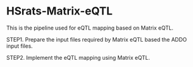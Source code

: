 # HSrats-Matrix-eQTL

This is the pipeline used for eQTL mapping based on Matrix eQTL.

STEP1. Prepare the input files required by Matrix eQTL based the ADDO input files.

STEP2. Implement the eQTL mapping using Matrix eQTL.
